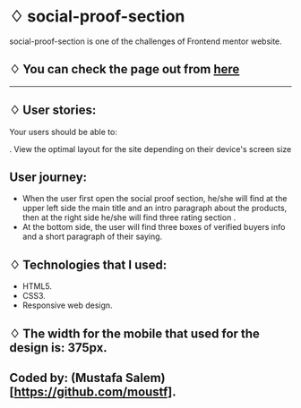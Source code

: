 # ♢ social-proof-section

social-proof-section is one of the challenges of Frontend mentor website.

## ♢ You can check the page out from [here](https://moustf.github.io/social-proof-section/)

---

## ♢ User stories: 

Your users should be able to:

. View the optimal layout for the site depending on their device's screen size

## User journey: 

- When the user first open the social proof section, he/she will find at the upper left side the main title and an intro paragraph about the products, then at the right side he/she will find three rating section .
- At the bottom side, the user will find three boxes of verified buyers info and a short paragraph of their saying. 


## ♢ Technologies that I used:

- HTML5.
- CSS3.
- Responsive web design. 
## ♢ The width for the mobile that used for the design is: 375px.

## Coded by: (Mustafa Salem)[https://github.com/moustf].
